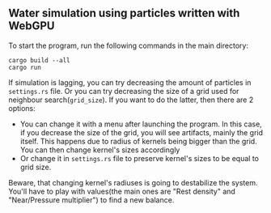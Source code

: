 ## Water simulation using particles written with WebGPU
To start the program, run the following commands in the main directory:
```
cargo build --all
cargo run
```

If simulation is lagging, you can try  decreasing the amount of particles in `settings.rs` file. Or you can try decreasing the size of a grid used for neighbour search(`grid_size`). If you want to do the latter, then there are 2 options:

- You can change it with a menu after launching the program. In this case, if you decrease the size of the grid, you will see artifacts, mainly the grid itself. This happens due to radius of kernels being bigger than the grid. You can then change kernel's sizes accordingly
- Or change it in `settings.rs` file to preserve kernel's sizes to be equal to grid size.

Beware, that changing kernel's radiuses is going to destabilize the system. You'll have to play with values(the main ones are "Rest density" and "Near/Pressure multiplier") to find a new balance.

